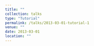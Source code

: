 ```yaml
---
title: ""
collection: talks
type: "Tutorial"
permalink: /talks/2013-03-01-tutorial-1
venue: ""
date: 2013-03-01
location: ""
---
```




